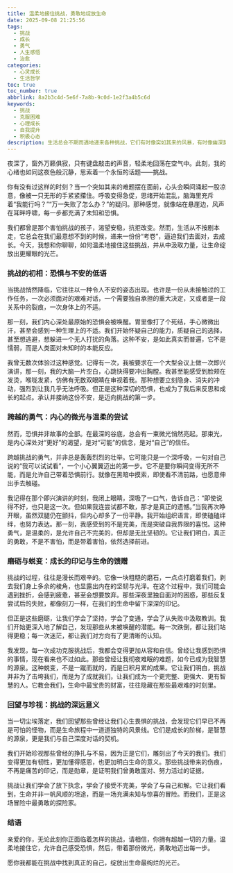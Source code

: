 ```yaml
---
title: 温柔地接住挑战，勇敢地绽放生命
date: 2025-09-08 21:25:56
tags:
  - 挑战
  - 成长
  - 勇气
  - 人生感悟
  - 治愈
categories:
  - 心灵成长
  - 生活哲学
toc: true
toc_number: true
abbrlink: 8a2b3c4d-5e6f-7a8b-9c0d-1e2f3a4b5c6d
keywords:
  - 挑战
  - 克服困难
  - 心理成长
  - 自我提升
  - 积极心态
description: 生活总会不期而遇地递来各种挑战，它们有时像突如其来的风暴，有时像幽深莫测的迷宫。面对未知与不安，我们常常感到恐惧和无助。但请相信，每一次挑战，都是生命为你精心准备的礼物，是雕刻你、成就你、让你更加完整的契机。这篇文章，想与你一同感受挑战带来的心路历程，从最初的畏惧到最终的蜕变，愿我们都能温柔地接住它们，勇敢地绽放属于自己的光芒。
---
```


夜深了，窗外万籁俱寂，只有键盘敲击的声音，轻柔地回荡在空气中。此刻，我的心绪也如同这夜色般沉静，思索着一个永恒的话题——挑战。

你有没有过这样的时刻？当一个突如其来的难题摆在面前，心头会瞬间涌起一股凉意，像被一只无形的手紧紧攥住。呼吸变得急促，思绪开始混乱，脑海里充斥着“我能行吗？”“万一失败了怎么办？”的疑问。那种感觉，就像站在悬崖边，风声在耳畔呼啸，每一步都充满了未知和恐惧。

我们都曾是那个害怕挑战的孩子，渴望安稳，抗拒改变。然而，生活从不按剧本走，它总会在我们最意想不到的时候，递来一份份“考卷”，逼迫我们去面对，去成长。今天，我想和你聊聊，如何温柔地接住这些挑战，并从中汲取力量，让生命绽放出更耀眼的光芒。

### 挑战的初相：恐惧与不安的低语

当挑战悄然降临，它往往以一种令人不安的姿态出现。也许是一份从未接触过的工作任务，一次必须面对的艰难对话，一个需要独自承担的重大决定，又或者是一段关系中的裂痕，一次身体上的不适。

那一刻，我们内心深处最原始的恐惧会被唤醒。胃里像打了个死结，手心微微出汗，甚至会感到一种生理上的不适。我们开始怀疑自己的能力，质疑自己的选择，甚至想逃避，想躲进一个无人打扰的角落。这种不安，是如此真实而普遍，它不是懦弱，而是人类面对未知时的本能反应。

我曾无数次体验过这种感觉。记得有一次，我被要求在一个大型会议上做一次即兴演讲，那一刻，我的大脑一片空白，心跳快得要冲出胸膛。我甚至能感受到脸颊在发烫，喉咙发紧，仿佛有无数双眼睛在审视着我。那种想要立刻隐身、消失的冲动，强烈到让我几乎无法呼吸。但正是这种深切的恐惧，也成为了我后来反思和成长的起点。承认并接纳这份不安，是迈向挑战的第一步。

### 跨越的勇气：内心的微光与温柔的尝试

然而，恐惧并非故事的全部。在最深的谷底，总会有一束微光悄然亮起。那束光，是内心深处对“更好”的渴望，是对“可能”的信念，是对“自己”的信任。

跨越挑战的勇气，并非总是轰轰烈烈的壮举。它可能只是一个深呼吸，一句对自己说的“我可以试试看”，一个小心翼翼迈出的第一步。它不是要你瞬间变得无所不能，而是允许自己带着恐惧前行。就像在黑暗中摸索，即使看不清前路，也愿意伸出手去触碰。

我记得在那个即兴演讲的时刻，我闭上眼睛，深吸了一口气，告诉自己：“即使说得不好，也只是这一次。但如果我连尝试都不敢，那才是真正的遗憾。”当我再次睁开眼，虽然双腿仍在颤抖，但内心却多了一份平静。我开始组织语言，即使磕磕绊绊，也努力表达。那一刻，我感受到的不是完美，而是突破自我界限的喜悦。这种勇气，是温柔的，是允许自己不完美的，但却是无比坚韧的。它让我们明白，真正的勇敢，不是不害怕，而是带着害怕，依然选择前进。

### 磨砺与蜕变：成长的印记与生命的馈赠

挑战的过程，往往是漫长而艰辛的。它像一块粗糙的磨石，一点点打磨着我们，剥去我们身上多余的棱角，也显露出内在的坚韧与光泽。在这个过程中，我们可能会遇到挫折，会感到疲惫，甚至会想要放弃。那些深夜里独自面对的困惑，那些反复尝试后的失败，都像刻刀一样，在我们的生命中留下深深的印记。

但正是这些磨砺，让我们学会了坚持，学会了变通，学会了从失败中汲取教训。我们开始更深入地了解自己，发现那些从未被唤醒的潜能。每一次跌倒，都让我们站得更稳；每一次迷茫，都让我们对方向有了更清晰的认知。

我发现，每一次成功克服挑战后，我都会变得更加从容和自信。曾经让我感到恐惧的事情，现在看来也不过如此。那些曾经让我彻夜难眠的难题，如今已成为我智慧的源泉。这种蜕变，不是一蹴而就的，而是日积月累的成果。它让我们明白，挑战并非为了击垮我们，而是为了成就我们，让我们成为一个更完整、更强大、更有智慧的人。它教会我们，生命中最宝贵的财富，往往隐藏在那些最艰难的时刻里。

### 回望与珍视：挑战的深远意义

当一切尘埃落定，我们回望那些曾经让我们心生畏惧的挑战，会发现它们早已不再是可怕的怪物，而是生命旅程中一道道独特的风景线。它们是成长的阶梯，是智慧的源泉，更是我们与自己深度对话的契机。

我们开始珍视那些曾经的挣扎与不易，因为正是它们，雕刻出了今天的我们。我们变得更加有韧性，更加懂得感恩，也更加明白生命的意义。那些挑战带来的伤痕，不再是痛苦的印记，而是勋章，是证明我们曾勇敢面对、努力活过的证据。

挑战让我们学会了放下执念，学会了接受不完美，学会了与自己和解。它让我们看到，生命并非一帆风顺的坦途，而是一场充满未知与惊喜的冒险。而我们，正是这场冒险中最勇敢的探险家。

### 结语

亲爱的你，无论此刻你正面临着怎样的挑战，请相信，你拥有超越一切的力量。温柔地接住它，允许自己感受恐惧，然后，带着那份微光，勇敢地迈出每一步。

愿你我都能在挑战中找到真正的自己，绽放出生命最绚烂的光芒。